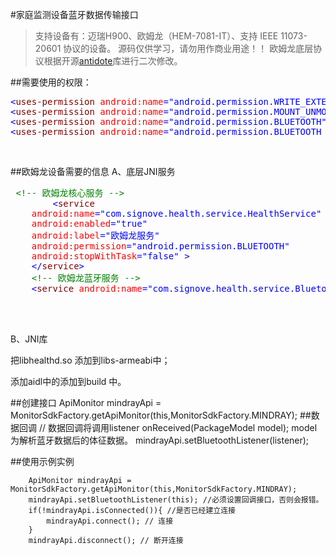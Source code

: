 #家庭监测设备蓝牙数据传输接口

>支持设备有：迈瑞H900、欧姆龙（HEM-7081-IT）、支持 IEEE 11073-20601 协议的设备。
>源码仅供学习，请勿用作商业用途！！
>欧姆龙底层协议根据开源[antidote](https://github.com/raee/antidote)库进行二次修改。

##需要使用的权限：
<div class="cnblogs_code">
<pre><span style="color: #0000ff;">&lt;</span><span style="color: #800000;">uses-permission </span><span style="color: #ff0000;">android:name</span><span style="color: #0000ff;">="android.permission.WRITE_EXTERNAL_STORAGE"</span> <span style="color: #0000ff;">/&gt;</span>
<span style="color: #0000ff;">&lt;</span><span style="color: #800000;">uses-permission </span><span style="color: #ff0000;">android:name</span><span style="color: #0000ff;">="android.permission.MOUNT_UNMOUNT_FILESYSTEMS"</span> <span style="color: #0000ff;">/&gt;</span>
<span style="color: #0000ff;">&lt;</span><span style="color: #800000;">uses-permission </span><span style="color: #ff0000;">android:name</span><span style="color: #0000ff;">="android.permission.BLUETOOTH"</span> <span style="color: #0000ff;">/&gt;</span>
<span style="color: #0000ff;">&lt;</span><span style="color: #800000;">uses-permission </span><span style="color: #ff0000;">android:name</span><span style="color: #0000ff;">="android.permission.BLUETOOTH_ADMIN"</span> <span style="color: #0000ff;">/&gt;</span></pre>
</div>
<p>&nbsp;</p>

##欧姆龙设备需要的信息
A、底层JNI服务
<div class="cnblogs_code">
	<pre> <span style="color: #008000;">&lt;!--</span><span style="color: #008000;"> 欧姆龙核心服务 </span><span style="color: #008000;">--&gt;</span>
		<span style="color: #0000ff;">&lt;</span><span style="color: #800000;">service
	</span><span style="color: #ff0000;">android:name</span><span style="color: #0000ff;">="com.signove.health.service.HealthService"</span><span style="color: #ff0000;">
	android:enabled</span><span style="color: #0000ff;">="true"</span><span style="color: #ff0000;">
	android:label</span><span style="color: #0000ff;">="欧姆龙服务"</span><span style="color: #ff0000;">
	android:permission</span><span style="color: #0000ff;">="android.permission.BLUETOOTH"</span><span style="color: #ff0000;">
	android:stopWithTask</span><span style="color: #0000ff;">="false"</span> <span style="color: #0000ff;">&gt;</span>
	<span style="color: #0000ff;">&lt;/</span><span style="color: #800000;">service</span><span style="color: #0000ff;">&gt;</span>
	<span style="color: #008000;">&lt;!--</span><span style="color: #008000;"> 欧姆龙蓝牙服务 </span><span style="color: #008000;">--&gt;</span>
	<span style="color: #0000ff;">&lt;</span><span style="color: #800000;">service </span><span style="color: #ff0000;">android:name</span><span style="color: #0000ff;">="com.signove.health.service.BluetoothHDPService"</span> <span style="color: #0000ff;">/&gt;</span></pre>
</div>
<p>&nbsp;</p>
<br>
B、JNI库<br>
 <p>把libhealthd.so 添加到libs-armeabi中；</p>
 <p>添加aidl中的添加到build 中。</p>

##创建接口
		ApiMonitor mindrayApi = MonitorSdkFactory.getApiMonitor(this,MonitorSdkFactory.MINDRAY);
##数据回调
		// 数据回调将调用listener onReceived(PackageModel model); model为解析蓝牙数据后的体征数据。
		mindrayApi.setBluetoothListener(listener); 

##使用示例实例

		ApiMonitor mindrayApi = MonitorSdkFactory.getApiMonitor(this,MonitorSdkFactory.MINDRAY);
		mindrayApi.setBluetoothListener(this); //必须设置回调接口，否则会报错。
		if(!mindrayApi.isConnected()){ //是否已经建立连接
			mindrayApi.connect(); // 连接
		}
		mindrayApi.disconnect(); // 断开连接

